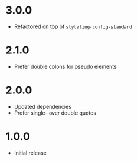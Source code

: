 # 3.0.0

-   Refactored on top of `styleling-config-standard`

# 2.1.0

-   Prefer double colons for pseudo elements

# 2.0.0

-   Updated dependencies
-   Prefer single- over double quotes

# 1.0.0

-   Initial release
